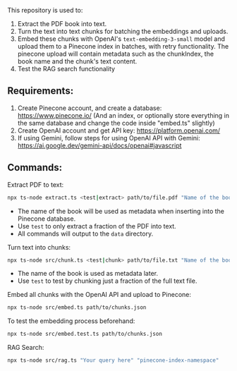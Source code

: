 This repository is used to:

1. Extract the PDF book into text.
2. Turn the text into text chunks for batching the embeddings and uploads.
3. Embed these chunks with OpenAI's `text-embedding-3-small` model and upload them to a Pinecone index in batches, with retry functionality. The pinecone upload will contain metadata such as the chunkIndex, the book name and the chunk's text content.
4. Test the RAG search functionality

## Requirements: 

1. Create Pinecone account, and create a database: https://www.pinecone.io/ (And an index, or optionally store everything in the same database and change the code inside "embed.ts" slightly)
2. Create OpenAI account and get API key: https://platform.openai.com/
3. If using Gemini, follow steps for using OpenAI API with Gemini: https://ai.google.dev/gemini-api/docs/openai#javascript

## Commands:

Extract PDF to text:

```bash
npx ts-node extract.ts <test|extract> path/to/file.pdf "Name of the book"
```

- The name of the book will be used as metadata when inserting into the Pinecone database.
- Use `test` to only extract a fraction of the PDF into text.
- All commands will output to the `data` directory.

Turn text into chunks:

```bash
npx ts-node src/chunk.ts <test|chunk> path/to/file.txt "Name of the book"
```

- The name of the book is used as metadata later.
- Use `test` to test by chunking just a fraction of the full text file.

Embed all chunks with the OpenAI API and upload to Pinecone:

```bash
npx ts-node src/embed.ts path/to/chunks.json
```

To test the embedding process beforehand:

```bash
npx ts-node src/embed.test.ts path/to/chunks.json
```

RAG Search:

```bash
npx ts-node src/rag.ts "Your query here" "pinecone-index-namespace"
```
